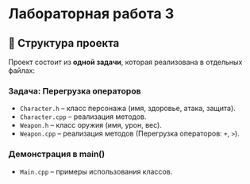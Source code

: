 # Лабораторная работа 3

## 📂 Структура проекта  
Проект состоит из **одной задачи**, которая реализована в отдельных файлах:  

### **Задача: Перегрузка операторов**  
- `Character.h` – класс персонажа (имя, здоровье, атака, защита).  
- `Сharacter.cpp` – реализация методов.  
- `Weapon.h` – класс оружия (имя, урон, вес).  
- `Weapon.cpp` – реализация методов (Перегрузка операторов: `+`, `>`).  


### **Демонстрация в main()**  
- `Main.cpp` – примеры использования классов.  
